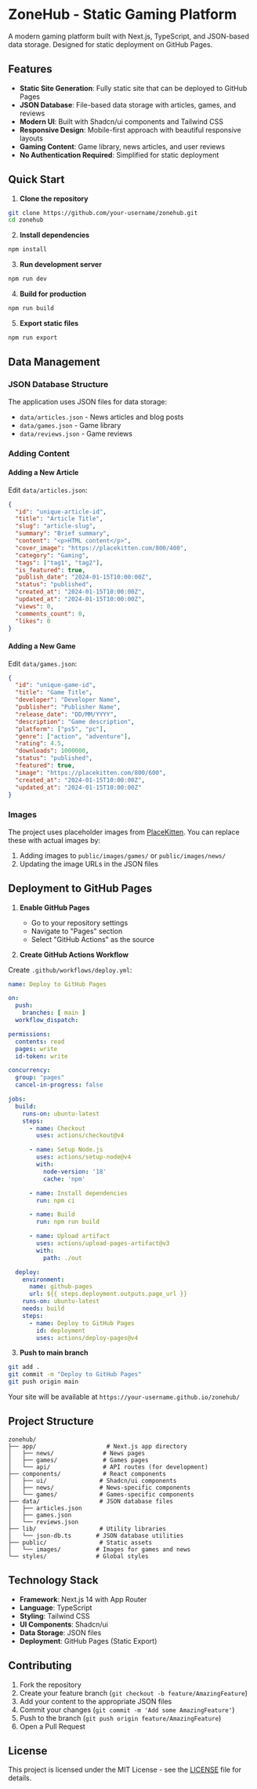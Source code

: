 # ZoneHub - Static Gaming Platform

A modern gaming platform built with Next.js, TypeScript, and JSON-based data storage. Designed for static deployment on GitHub Pages.

## Features

- **Static Site Generation**: Fully static site that can be deployed to GitHub Pages
- **JSON Database**: File-based data storage with articles, games, and reviews
- **Modern UI**: Built with Shadcn/ui components and Tailwind CSS
- **Responsive Design**: Mobile-first approach with beautiful responsive layouts
- **Gaming Content**: Game library, news articles, and user reviews
- **No Authentication Required**: Simplified for static deployment

## Quick Start

1. **Clone the repository**
```bash
git clone https://github.com/your-username/zonehub.git
cd zonehub
```

2. **Install dependencies**
```bash
npm install
```

3. **Run development server**
```bash
npm run dev
```

4. **Build for production**
```bash
npm run build
```

5. **Export static files**
```bash
npm run export
```

## Data Management

### JSON Database Structure

The application uses JSON files for data storage:

- `data/articles.json` - News articles and blog posts
- `data/games.json` - Game library
- `data/reviews.json` - Game reviews

### Adding Content

#### Adding a New Article

Edit `data/articles.json`:

```json
{
  "id": "unique-article-id",
  "title": "Article Title",
  "slug": "article-slug",
  "summary": "Brief summary",
  "content": "<p>HTML content</p>",
  "cover_image": "https://placekitten.com/800/400",
  "category": "Gaming",
  "tags": ["tag1", "tag2"],
  "is_featured": true,
  "publish_date": "2024-01-15T10:00:00Z",
  "status": "published",
  "created_at": "2024-01-15T10:00:00Z",
  "updated_at": "2024-01-15T10:00:00Z",
  "views": 0,
  "comments_count": 0,
  "likes": 0
}
```

#### Adding a New Game

Edit `data/games.json`:

```json
{
  "id": "unique-game-id",
  "title": "Game Title",
  "developer": "Developer Name",
  "publisher": "Publisher Name",
  "release_date": "DD/MM/YYYY",
  "description": "Game description",
  "platform": ["ps5", "pc"],
  "genre": ["action", "adventure"],
  "rating": 4.5,
  "downloads": 1000000,
  "status": "published",
  "featured": true,
  "image": "https://placekitten.com/800/600",
  "created_at": "2024-01-15T10:00:00Z",
  "updated_at": "2024-01-15T10:00:00Z"
}
```

### Images

The project uses placeholder images from [PlaceKitten](https://placekitten.com/). You can replace these with actual images by:

1. Adding images to `public/images/games/` or `public/images/news/`
2. Updating the image URLs in the JSON files

## Deployment to GitHub Pages

1. **Enable GitHub Pages**
   - Go to your repository settings
   - Navigate to "Pages" section
   - Select "GitHub Actions" as the source

2. **Create GitHub Actions Workflow**

Create `.github/workflows/deploy.yml`:

```yaml
name: Deploy to GitHub Pages

on:
  push:
    branches: [ main ]
  workflow_dispatch:

permissions:
  contents: read
  pages: write
  id-token: write

concurrency:
  group: "pages"
  cancel-in-progress: false

jobs:
  build:
    runs-on: ubuntu-latest
    steps:
      - name: Checkout
        uses: actions/checkout@v4

      - name: Setup Node.js
        uses: actions/setup-node@v4
        with:
          node-version: '18'
          cache: 'npm'

      - name: Install dependencies
        run: npm ci

      - name: Build
        run: npm run build

      - name: Upload artifact
        uses: actions/upload-pages-artifact@v3
        with:
          path: ./out

  deploy:
    environment:
      name: github-pages
      url: ${{ steps.deployment.outputs.page_url }}
    runs-on: ubuntu-latest
    needs: build
    steps:
      - name: Deploy to GitHub Pages
        id: deployment
        uses: actions/deploy-pages@v4
```

3. **Push to main branch**
```bash
git add .
git commit -m "Deploy to GitHub Pages"
git push origin main
```

Your site will be available at `https://your-username.github.io/zonehub/`

## Project Structure

```
zonehub/
├── app/                    # Next.js app directory
│   ├── news/              # News pages
│   ├── games/             # Games pages
│   └── api/               # API routes (for development)
├── components/            # React components
│   ├── ui/               # Shadcn/ui components
│   ├── news/             # News-specific components
│   └── games/            # Games-specific components
├── data/                 # JSON database files
│   ├── articles.json
│   ├── games.json
│   └── reviews.json
├── lib/                  # Utility libraries
│   └── json-db.ts       # JSON database utilities
├── public/               # Static assets
│   └── images/          # Images for games and news
└── styles/              # Global styles
```

## Technology Stack

- **Framework**: Next.js 14 with App Router
- **Language**: TypeScript
- **Styling**: Tailwind CSS
- **UI Components**: Shadcn/ui
- **Data Storage**: JSON files
- **Deployment**: GitHub Pages (Static Export)

## Contributing

1. Fork the repository
2. Create your feature branch (`git checkout -b feature/AmazingFeature`)
3. Add your content to the appropriate JSON files
4. Commit your changes (`git commit -m 'Add some AmazingFeature'`)
5. Push to the branch (`git push origin feature/AmazingFeature`)
6. Open a Pull Request

## License

This project is licensed under the MIT License - see the [LICENSE](LICENSE) file for details.
